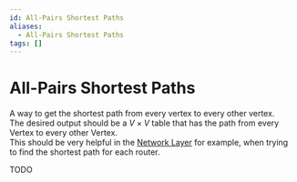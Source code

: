 ```yaml
---
id: All-Pairs Shortest Paths
aliases:
  - All-Pairs Shortest Paths
tags: []
---
```


# All-Pairs Shortest Paths
A way to get the shortest path from every vertex to every other vertex.  
The desired output should be a $V \times V$ table that has the path from every Vertex to every other Vertex.  
This should be very helpful in the [Network Layer](notes/Network%20Layer.md) for example, when trying to find the shortest path for each router.  

TODO

